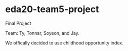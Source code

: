 # eda20-team5-project
Final Project

Team: Ty, Tonnar, Soyeon, and Jay.

We offically decided to use childhood opportunity index. 
